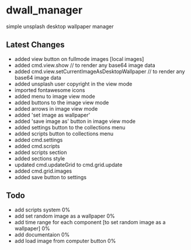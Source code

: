 # dwall_manager
simple unsplash desktop wallpaper manager

## Latest Changes

- added view button on fullmode images [local images]
- added cmd.view.show // to render any base64 image data
- added cmd.view.setCurrentImageAsDesktopWallpaper // to render any base64 image data
- added unsplash user copyright in the view mode
- imported fontawesome icons
- added menu to image view mode
- added buttons to the image view mode
- added arrows in image view mode
- added 'set image as wallpaper'
- added 'save image as' button in image view mode
- added settings button to the collections menu
- added scripts button to collections menu
- added cmd.settings
- added cmd.scripts
- added scripts section
- added sections style
- updated cmd.updateGrid to cmd.grid.update
- added cmd.grid.images
- added save button to settings


## Todo

- add scripts system 0%
- add set random image as a wallpaper 0%
- add time range for each component [to set random image as a wallpaper] 0%
- add documentaion 0%
- add load image from computer button 0%
